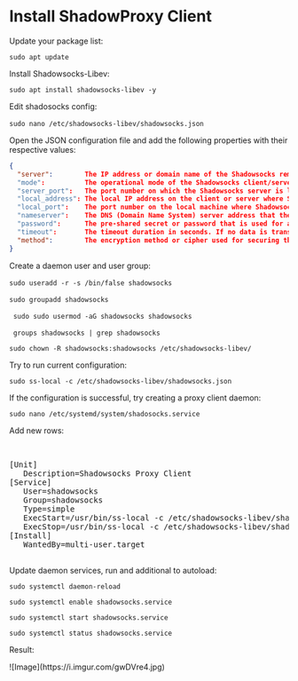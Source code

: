 <h1>Install ShadowProxy Client</h1>
<p>Update your package list:</p>
<pre><code>sudo apt update</code></pre>
<p>Install Shadowsocks-Libev:</p>
<pre><code>sudo apt install shadowsocks-libev -y</code></pre>
<p>Edit shadosocks config:</p>
   <pre><code>sudo nano /etc/shadowsocks-libev/shadowsocks.json</code> </pre>
<p>Open the JSON configuration file and add the following properties with their respective values:</p>

 ```json
{
   "server":        The IP address or domain name of the Shadowsocks remote server to which the client should connect. This is the address of the remote Shadowsocks server that the client will use as a proxy.</p>
   "mode":          The operational mode of the Shadowsocks client/server. It typically specifies whether the instance should run as a client or a server. Common modes include "local" (client) and "server" (server).</p>
   "server_port":   The port number on which the Shadowsocks server is listening for incoming connections. The client will connect to this port on the server.</p>
   "local_address": The local IP address on the client or server where Shadowsocks will listen for incoming connections. It's often set to "127.0.0.1" to listen only on the local machine.</p>
   "local_port":    The port number on the local machine where Shadowsocks will listen for incoming connections.</p>
   "nameserver":    The DNS (Domain Name System) server address that the client/server should use for domain name resolution. This can be the IP address of a DNS server.</p>
   "password":      The pre-shared secret or password that is used for authentication and encryption between the client and the server. It's a crucial security parameter.</p>
   "timeout":       The timeout duration in seconds. If no data is transmitted for the specified duration, the connection is considered idle and may be closed.</p>
   "method":        The encryption method or cipher used for securing the communication between the client and server. Common methods include "aes-256-gcm," "chacha20-ietf," etc. It determines how data is encrypted and decrypted.</p>
}
```
 <p>Create a daemon user and user group:</p>
   <pre><code>sudo useradd -r -s /bin/false shadowsocks</code> </pre> 
   <pre><code>sudo groupadd shadowsocks </code> </pre>
   <pre><code> sudo sudo usermod -aG shadowsocks shadowsocks</code> </pre>
   <pre><code> groups shadowsocks | grep shadowsocks </code> </pre>  
   <pre><code>sudo chown -R shadowsocks:shadowsocks /etc/shadowsocks-libev/</code></pre>  
<p>Try to run current configuration:</p>
   <pre><code>sudo ss-local -c /etc/shadowsocks-libev/shadowsocks.json</code></pre>
<p>If the configuration is successful, try creating a proxy client daemon:</p>
   <pre><code>sudo nano /etc/systemd/system/shadosocks.service</code></pre> 
<p>Add new rows:</p><br>
<pre>
[Unit]
   Description=Shadowsocks Proxy Client
[Service] 
   User=shadowsocks
   Group=shadowsocks
   Type=simple
   ExecStart=/usr/bin/ss-local -c /etc/shadowsocks-libev/shadowsocks.json -a shadowsocks -v start
   ExecStop=/usr/bin/ss-local -c /etc/shadowsocks-libev/shadowsocks.json -a shadowsocks -v stop
[Install]
   WantedBy=multi-user.target
 </pre>
  <p>Update daemon services, run and additional to autoload:</p> 
  <pre><code>sudo systemctl daemon-reload</code></pre>
  <pre><code>sudo systemctl enable shadowsocks.service </code></pre>
  <pre><code>sudo systemctl start shadowsocks.service </code></pre>
  <pre><code>sudo systemctl status shadowsocks.service </code></pre> 
<p>Result:</p>
![Image](https://i.imgur.com/gwDVre4.jpg)
